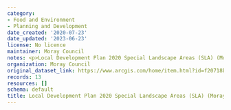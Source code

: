 ```yaml
---
category:
- Food and Environment
- Planning and Development
date_created: '2020-07-23'
date_updated: '2023-06-23'
license: No licence
maintainer: Moray Council
notes: <p>Local Development Plan 2020 Special Landscape Areas (SLA) (Moray)</p>
organization: Moray Council
original_dataset_link: https://www.arcgis.com/home/item.html?id=f20718b1400045ba964b0ebb553d43b1
records: 13
resources: []
schema: default
title: Local Development Plan 2020 Special Landscape Areas (SLA) (Moray)
---
```


